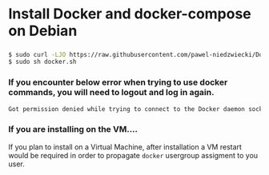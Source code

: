 # Install Docker and docker-compose on Debian

##### 
####
```sh
$ sudo curl -LJO https://raw.githubusercontent.com/pawel-niedzwiecki/DockerOnDebian/main/dockerInstall.sh 
$ sudo sh docker.sh
```

### If you encounter below error when trying to use docker commands, you will need to logout and log in again.

```sh
Got permission denied while trying to connect to the Docker daemon socket at unix:///var/run/docker.soc
```

### If you are installing on the VM....

If you plan to install on a Virtual Machine, after installation a VM restart would be required in order to propagate `docker` usergroup assigment to you user.

